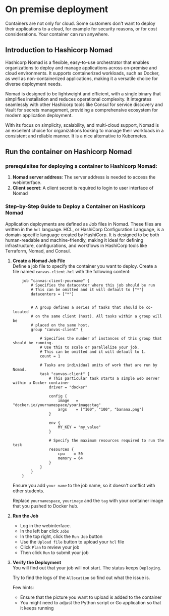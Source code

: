 # On premise deployment

Containers are not only for cloud. Some customers don't want to deploy their applications to a cloud, for example for security reasons, or for cost considerations. Your container can run anywhere.

## Introduction to Hashicorp Nomad

Hashicorp Nomad is a flexible, easy-to-use orchestrator that enables organizations to deploy and manage applications across on-premise and cloud environments. It supports containerized workloads, such as Docker, as well as non-containerized applications, making it a versatile choice for diverse deployment needs.

Nomad is designed to be lightweight and efficient, with a single binary that simplifies installation and reduces operational complexity. It integrates seamlessly with other Hashicorp tools like Consul for service discovery and Vault for secrets management, providing a comprehensive ecosystem for modern application deployment.

With its focus on simplicity, scalability, and multi-cloud support, Nomad is an excellent choice for organizations looking to manage their workloads in a consistent and reliable manner. It is a nice alternative to Kubernetes.

## Run the container on Hashicorp Nomad

### prerequisites for deploying a container to Hashicorp Nomad:
1. **Nomad server address**: The server address is needed to access the webinterface.
2. **Client secret**: A client secret is required to login to user interface of Nomad

### Step-by-Step Guide to Deploy a Container on Hashicorp Nomad

Application deployments are defined as Job files in Nomad. These files are written in the `hcl` language. HCL, or HashiCorp Configuration Language, is a domain-specific language created by HashiCorp. It is designed to be both human-readable and machine-friendly, making it ideal for defining infrastructure, configurations, and workflows in HashiCorp tools like Terraform, Nomad, and Consul.

1. **Create a Nomad Job File**  
    Define a job file to specify the container you want to deploy. Create a file named `canvas-client.hcl` with the following content:
    ```hcl
        job "canvas-client-yourname" {
            # Specifies the datacenter where this job should be run
            # This can be omitted and it will default to ["*"]
            datacenters = ["*"]


            # A group defines a series of tasks that should be co-located
            # on the same client (host). All tasks within a group will be
            # placed on the same host.
            group "canvas-client" {

                # Specifies the number of instances of this group that should be running.
                # Use this to scale or parallelize your job.
                # This can be omitted and it will default to 1.
                count = 1

                # Tasks are individual units of work that are run by Nomad.
                task "canvas-client" {
                    # This particular task starts a simple web server within a Docker container
                    driver = "docker"

                    config {
                        image   = "docker.io/yournamespace/yourimage:tag"
                        args    = ["100", "100", "banana.png"]
                    }

                    env {
                        MY_KEY = "my_value"
                    }

                    # Specify the maximum resources required to run the task
                    resources {
                        cpu    = 50
                        memory = 64
                    }
                }
            }
        }
    ```
    Ensure you add `your name` to the job name, so it doesn't conflict with other students.

    Replace `yournamespace`, `yourimage` and the `tag` with your container image that you pushed to Docker hub.

2. **Run the Job**  
    * Log in the webinterface.
    * In the left bar click `Jobs`
    * In the top right, click the `Run Job` button
    * Use the `Upload file` button to upload your `hcl` file
    * Click `Plan` to review your job
    * Then click `Run` to submit your job

3. **Verify the Deployment**  
    You will find out that your job will not start. The status keeps `Deploying`.

    Try to find the logs of the `Allocation` so find out what the issue is.

    Few hints:
    * Ensure that the picture you want to upload is added to the container
    * You might need to adjust the Python script or Go application so that it keeps running


